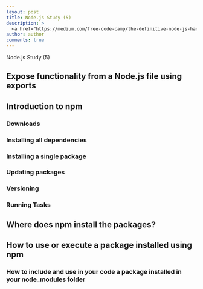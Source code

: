 ```yaml
---
layout: post
title: Node.js Study (5)
description: >
  <a href="https://medium.com/free-code-camp/the-definitive-node-js-handbook-6912378afc6e">학습자료링크</a>
author: author
comments: true
---
```

Node.js Study (5)

## Expose functionality from a Node.js file using exports

## Introduction to npm

### Downloads

### Installing all dependencies

### Installing a single package

### Updating packages

### Versioning

### Running Tasks

## Where does npm install the packages?

## How to use or execute a package installed using npm

### How to include and use in your code a package installed in your node_modules folder
